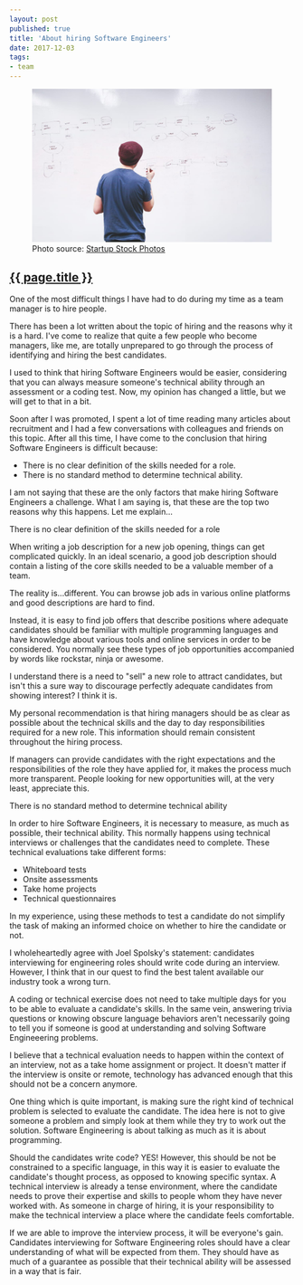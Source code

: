 ```yaml
---
layout: post
published: true
title: 'About hiring Software Engineers'
date: 2017-12-03
tags:
- team
---
```

<p>
  <figure class="figure">
    <img class="mx-auto d-block img-fluid figure-img lazyload" src="/assets/images/171226/whiteboard-700.jpg" alt="Whiteboard" />
    <figcaption class="figure-caption text-right">Photo source: <a href="http://startupstockphotos.com/post/123128198211" target="_blank">Startup Stock Photos</a></figcaption>
  </figure>
</p>

<h2 class="article-title">
  <a href="{{ page.url | prepend: site.baseurl }}">{{ page.title }}</a>
</h2>

One of the most difficult things I have had to do during my time as a team manager is to hire people.

There has been a lot written about the topic of hiring and the reasons why it is a hard. I've come to realize that quite a few people who become managers, like me, are totally unprepared to go through the process of identifying and hiring the best candidates.

I used to think that hiring Software Engineers would be easier, considering that you can always measure someone's technical ability through an assessment or a coding test. Now, my opinion has changed a little, but we will get to that in a bit.

<!--more-->

Soon after I was promoted, I spent a lot of time reading many articles about recruitment and I had a few conversations with colleagues and friends on this topic. After all this time, I have come to the conclusion that hiring Software Engineers is difficult because:

- There is no clear definition of the skills needed for a role.
- There is no standard method to determine technical ability.

I am not saying that these are the only factors that make hiring Software Engineers a challenge. What I am saying is, that these are the top two reasons why this happens. Let me explain...

<p class="subtitle">There is no clear definition of the skills needed for a role</p>

When writing a job description for a new job opening, things can get complicated quickly. In an ideal scenario, a good job description should contain a listing of the core skills needed to be a valuable member of a team.

The reality is...different. You can browse job ads in various online platforms and good descriptions are hard to find.

Instead, it is easy to find job offers that describe positions where adequate candidates should be familiar with multiple programming languages and have knowledge about various tools and online services in order to be considered. You normally see these types of job opportunities accompanied by words like rockstar, ninja or awesome.

I understand there is a need to "sell" a new role to attract candidates, but isn't this a sure way to discourage perfectly adequate candidates from showing interest? I think it is.

My personal recommendation is that hiring managers should be as clear as possible about the technical skills and the day to day responsibilities required for a new role. This information should remain consistent throughout the hiring process.

If managers can provide candidates with the right expectations and the responsibilities of the role they have applied for, it makes the process much more transparent. People looking for new opportunities will, at the very least, appreciate this.

<p class="subtitle">There is no standard method to determine technical ability</p>

In order to hire Software Engineers, it is necessary to measure, as much as possible, their technical ability. This normally happens using technical interviews or challenges that the candidates need to complete. These technical evaluations take different forms:

- Whiteboard tests
- Onsite assessments
- Take home projects
- Technical questionnaires

In my experience, using these methods to test a candidate do not simplify the task of making an informed choice on whether to hire the candidate or not.

I wholeheartedly agree with Joel Spolsky's statement: candidates interviewing for engineering roles should write code during an interview. However, I think that in our quest to find the best talent available our industry took a wrong turn.

A coding or technical exercise does not need to take multiple days for you to be able to evaluate a candidate's skills. In the same vein, answering trivia questions or knowing obscure language behaviors aren't necessarily going to tell you if someone is good at understanding and solving Software Engineeering problems.

I believe that a technical evaluation needs to happen within the context of an interview, not as a take home assignment or project. It doesn't matter if the interview is onsite or remote, technology has advanced enough that this should not be a concern anymore.

One thing which is quite important, is making sure the right kind of technical problem is selected to evaluate the candidate. The idea here is not to give someone a problem and simply look at them while they try to work out the solution. Software Engineering is about talking as much as it is about programming.  

Should the candidates write code? YES! However, this should be not be constrained to a specific language, in this way it is easier to evaluate the candidate's thought process, as opposed to knowing specific syntax. A technical interview is already a tense environment, where the candidate needs to prove their expertise and skills to people whom they have never worked with. As someone in charge of hiring, it is your responsibility to make the technical interview a place where the candidate feels comfortable.

If we are able to improve the interview process, it will be everyone's gain. Candidates interviewing for Software Engineering roles should have a clear understanding of what will be expected from them. They should have as much of a guarantee as possible that their technical ability will be assessed in a way that is fair.